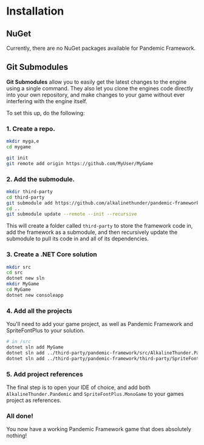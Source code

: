 # Installation

## NuGet

Currently, there are no NuGet packages available for Pandemic Framework.

## Git Submodules

**Git Submodules** allow you to easily get the latest changes to the engine using a single command.  They also let you clone the engines code directly into your own repository, and make changes to your game without ever interfering with the engine itself.

To set this up, do the following:

### 1. Create a repo.

```bash
mkdir myga,e
cd mygame

git init
git remote add origin https://github.com/MyUser/MyGame
```

### 2. Add the submodule.

```bash
mkdir third-party
cd third-party
git submodule add https://github.com/alkalinethunder/pandemic-framework
cd ..
git submodule update --remote --init --recursive
```

This will create a folder called `third-party` to store the framework code in, add the framework as a submodule, and then recursively update the submodule to pull its code in and all of its dependencies.

### 3. Create a .NET Core solution

```bash
mkdir src
cd src
dotnet new sln
mkdir MyGame
cd MyGame
dotnet new consoleapp
```

### 4. Add all the projects

You'll need to add your game project, as well as Pandemic Framework and SpriteFontPlus to your solution.

```bash
# in /src
dotnet sln add MyGame
dotnet sln add ../third-party/pandemic-framework/src/AlkalineThunder.Pandemic
dotnet sln add ../third-party/pandemic-framework/third-party/SpriteFontPlus/src/SpriteFontPlus.MonoGame.csproj
```

### 5. Add project references

The final step is to open your IDE of choice, and add both `AlkalineThunder.Pandemic` and `SpriteFontPlus.MonoGame` to your games project as references.

### All done!

You now have a working Pandemic Framework game that does absolutely nothing!
